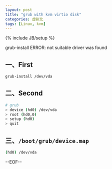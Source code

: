 ```yaml
---
layout: post
title: "grub with kvm virtio disk"
categories: 虚拟化
tags: [Linux, kvm]
---
```

{% include JB/setup %}


grub-install ERROR: not suitable driver was found

## 一、First

``` bash
grub-install /dev/vda
```

## 二、Second

``` bash
# grub
> device (hd0) /dev/vda
> root (hd0,0)
> setup (hd0)
> quit
```

## 三、`/boot/grub/device.map`

``` bash
(hd0) /dev/vda
```

--EOF--

